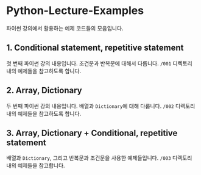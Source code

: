 # Python-Lecture-Examples
파이썬 강의에서 활용하는 예제 코드들의 모음입니다.

## 1. Conditional statement, repetitive statement
첫 번째 파이썬 강의 내용입니다. 조건문과 반복문에 대해서 다룹니다. `/001` 디렉토리 내의 예제들을 참고하도록 합니다.

## 2. Array, Dictionary
두 번째 파이썬 강의 내용입니다. 배열과 `Dictionary`에 대해 다룹니다. `/002` 디렉토리 내의 예제들을 참고하도록 합니다.

## 3. Array, Dictionary + Conditional, repetitive statement
배열과 `Dictionary`, 그리고 반복문과 조건문을 사용한 예제들입니다. `/003` 디렉토리 내의 예제들을 참고합니다.